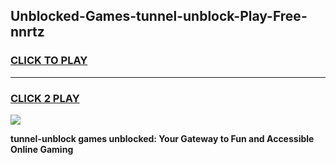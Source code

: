 
## Unblocked-Games-tunnel-unblock-Play-Free-nnrtz
<h3>
<a href="https://premium76.site?title=tunnel-unblock&ref=23A">CLICK TO PLAY</a></h3>
<hr>

<h3>
<a href="https://premium76.site?title=tunnel-unblock&ref=23A">CLICK 2 PLAY</a>
  
</h3>

<a href="https://premium76.site?title=tunnel-unblock&ref=23A"><img src="https://clearcache.store/games.png"></a>


**tunnel-unblock games unblocked: Your Gateway to Fun and Accessible Online Gaming**
